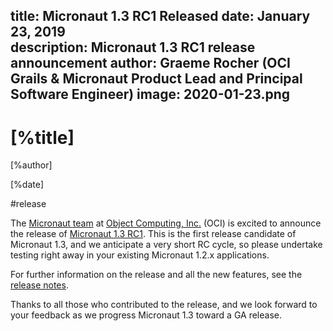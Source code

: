 title: Micronaut 1.3 RC1 Released
date: January 23, 2019  
description: Micronaut 1.3 RC1 release announcement
author: Graeme Rocher (OCI Grails & Micronaut Product Lead and Principal Software Engineer)
image: 2020-01-23.png
---

# [%title]

[%author]

[%date] 

#release

The [Micronaut team](https://objectcomputing.com/products/2gm-team) at [Object Computing, Inc.](https://objectcomputing.com/) (OCI) is excited to announce the release of [Micronaut 1.3 RC1](https://github.com/micronaut-projects/micronaut-core/releases/tag/v1.3.0.RC1). This is the first release candidate of Micronaut 1.3, and we anticipate a very short RC cycle, so please undertake testing right away in your existing Micronaut 1.2.x applications.

For further information on the release and all the new features, see the [release notes](https://docs.micronaut.io/1.3.0.RC1/guide/index.html#whatsNew).

Thanks to all those who contributed to the release, and we look forward to your feedback as we progress Micronaut 1.3 toward a GA release.
